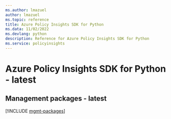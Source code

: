 ```yaml
---
ms.author: lmazuel
author: lmazuel
ms.topic: reference
title: Azure Policy Insights SDK for Python
ms.data: 11/02/2022
ms.devlang: python
description: Reference for Azure Policy Insights SDK for Python
ms.service: policyinsights
---
```

# Azure Policy Insights SDK for Python - latest

## Management packages - latest
[!INCLUDE [mgmt-packages](policy-insights-mgmt-index.md)]